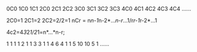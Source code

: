 0C0
1C0 1C1
2C0 2C1 2C2
3C0 3C1 3C2 3C3
4C0 4C1 4C2 4C3 4C4
...... 

2C0=1
2C1=2
2C2=2/2=1
nCr = n*n-1*n-2*...*n-r*...1/r*r-1*r-2*...1

4c2=4*3*2*1/2*1=n*...*n-r;

1
1 1
1 2 1
1 3 3 1
1 4 6 4 1
1 5 10 10 5 1
......